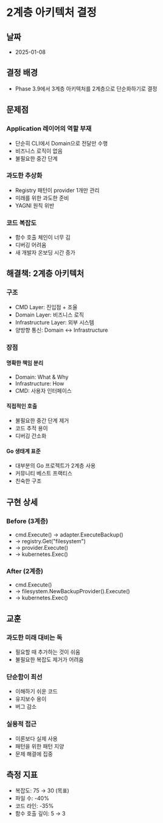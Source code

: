 # 2계층 아키텍처 결정

## 날짜
- 2025-01-08

## 결정 배경
- Phase 3.9에서 3계층 아키텍처를 2계층으로 단순화하기로 결정

## 문제점
### Application 레이어의 역할 부재
- 단순히 CLI에서 Domain으로 전달만 수행
- 비즈니스 로직이 없음
- 불필요한 중간 단계

### 과도한 추상화
- Registry 패턴이 provider 1개만 관리
- 미래를 위한 과도한 준비
- YAGNI 원칙 위반

### 코드 복잡도
- 함수 호출 체인이 너무 김
- 디버깅 어려움
- 새 개발자 온보딩 시간 증가

## 해결책: 2계층 아키텍처

### 구조
- CMD Layer: 진입점 + 조율
- Domain Layer: 비즈니스 로직
- Infrastructure Layer: 외부 시스템
- 양방향 통신: Domain ↔ Infrastructure

### 장점
#### 명확한 책임 분리
- Domain: What & Why
- Infrastructure: How
- CMD: 사용자 인터페이스

#### 직접적인 호출
- 불필요한 중간 단계 제거
- 코드 추적 용이
- 디버깅 간소화

#### Go 생태계 표준
- 대부분의 Go 프로젝트가 2계층 사용
- 커뮤니티 베스트 프랙티스
- 친숙한 구조

## 구현 상세

### Before (3계층)
- cmd.Execute() → adapter.ExecuteBackup()
- → registry.Get("filesystem")
- → provider.Execute()
- → kubernetes.Exec()

### After (2계층)
- cmd.Execute()
- → filesystem.NewBackupProvider().Execute()
- → kubernetes.Exec()

## 교훈
### 과도한 미래 대비는 독
- 필요할 때 추가하는 것이 쉬움
- 불필요한 복잡도 제거가 어려움

### 단순함이 최선
- 이해하기 쉬운 코드
- 유지보수 용이
- 버그 감소

### 실용적 접근
- 이론보다 실제 사용
- 패턴을 위한 패턴 지양
- 문제 해결에 집중

## 측정 지표
- 복잡도: 75 → 30 (목표)
- 파일 수: -40%
- 코드 라인: -35%
- 함수 호출 깊이: 5 → 3
